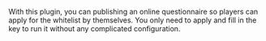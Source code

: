 With this plugin, you can publishing an online questionnaire so players can apply for the whitelist by themselves. You only need to apply and fill in the key to run it without any complicated configuration.